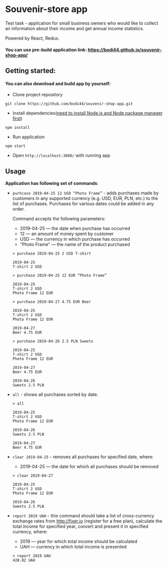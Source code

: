 # Souvenir-store app
Test task - application for small business owners who would like to collect an information about their income and get annual income statistics. <br>

Powered by React, Redux.

#### You can use pre-build application link: https://bodi44.github.io/souvenir-shop-app/

## Getting started:
#### You can also download and build app by yourself:
- Clone project repository
```
git clone https://github.com/bodi44/souvenir-shop-app.git
```

- Install dependencies([need to install Node.js and Node package manager first](https://nodejs.org/uk/download/))
```
npm install
```

- Run application

```
npm start
```
- Open `http://localhost:3000/` with running app

## Usage
**Application has following set of commands**:

- `purhcase 2019-04-25 12 USD “Photo Frame”` - adds purchases made by customers in any supported currency (e.g. USD, EUR, PLN, etc.) to the list of purchases.
Purchases for various dates could be added in any order.

  Command accepts the following parameters:<br>
    - 2019-04-25 — the date when purchase has occurred<br>
    - 12 — an amount of money spent by customer<br>
    - USD — the currency in which purchase has occurred<br>
    - “Photo Frame” — the name of the product purchased
    
     ```
     > purchase 2019-04-25 2 USD T-shirt
     
     2019-04-25
     T-shirt 2 USD
     
     > purchase 2019-04-25 12 EUR “Photo Frame”
     
     2019-04-25
     T-shirt 2 USD
     Photo Frame 12 EUR
     
     > purchase 2019-04-27 4.75 EUR Beer
     
     2019-04-25
     T-shirt 2 USD
     Photo Frame 12 EUR
     
     2019-04-27
     Beer 4.75 EUR
     
     > purchase 2019-04-26 2.5 PLN Sweets
     
     2019-04-25
     T-shirt 2 USD
     Photo Frame 12 EUR
     
     2019-04-27
     Beer 4.75 EUR
     
     2019-04-26
     Sweets 2.5 PLN
     ```
    
- `all` - shows all purchases sorted by date.
    ```
    > all
    
    2019-04-25
    T-shirt 2 USD
    Photo Frame 12 EUR
    
    2019-04-26
    Sweets 2.5 PLN
    
    2019-04-27
    Beer 4.75 EUR
    ```

- `clear 2019-04-25` -  removes all purchases for specified date, where:   
    - 2019-04-25 — the date for which all purchases should be removed
    
    ```
    > clear 2019-04-27
    
    2019-04-25
    T-shirt 2 USD
    Photo Frame 12 EUR
    
    2019-04-26
    Sweets 2.5 PLN
    ```

- `report 2019 UAH` - this command should take a list of cross-currency exchange rates from http://fixer.io (register for a free plan),
 calculate the total income for specified year, convert and present it in specified currency, where:
    - 2019 — year for which total income should be calculated
    - UAH — currency in which total income is presented
    
    ```
    > report 2019 UAH    
    428.02 UAH
    ```
